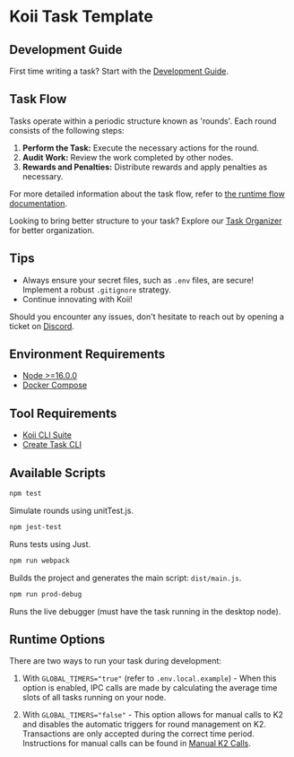 # Koii Task Template

## Development Guide

First time writing a task? Start with the [Development Guide](https://github.com/koii-network/ezsandbox).

## Task Flow

Tasks operate within a periodic structure known as 'rounds'. Each round consists of the following steps:

1. **Perform the Task:** Execute the necessary actions for the round.
2. **Audit Work:** Review the work completed by other nodes.
3. **Rewards and Penalties:** Distribute rewards and apply penalties as necessary.

For more detailed information about the task flow, refer to [the runtime flow documentation](https://docs.koii.network/concepts/what-are-tasks/what-are-tasks/gradual-consensus).

Looking to bring better structure to your task? Explore our [Task Organizer](https://www.figma.com/community/file/1220194939977550205/Task-Outline) for better organization.

## Tips

- Always ensure your secret files, such as `.env` files, are secure! Implement a robust `.gitignore` strategy.
- Continue innovating with Koii!

Should you encounter any issues, don't hesitate to reach out by opening a ticket on [Discord](https://discord.gg/koii-network).

## Environment Requirements

- [Node >=16.0.0](https://nodejs.org)
- [Docker Compose](https://docs.docker.com/get-started/08_using_compose/)

## Tool Requirements

- [Koii CLI Suite](https://docs.koii.network/develop/command-line-tool/koii-cli/install-cli)
- [Create Task CLI](https://docs.koii.network/develop/command-line-tool/create-task-cli/install)

## Available Scripts

```sh
npm test
```

Simulate rounds using unitTest.js.

```sh
npm jest-test
```

Runs tests using Just.

```sh
npm run webpack
```

Builds the project and generates the main script: `dist/main.js`.

```sh
npm run prod-debug
```

Runs the live debugger (must have the task running in the desktop node).

## Runtime Options

There are two ways to run your task during development:

1. With `GLOBAL_TIMERS="true"` (refer to `.env.local.example`) - When this option is enabled, IPC calls are made by calculating the average time slots of all tasks running on your node.

2. With `GLOBAL_TIMERS="false"` - This option allows for manual calls to K2 and disables the automatic triggers for round management on K2. Transactions are only accepted during the correct time period. Instructions for manual calls can be found in [Manual K2 Calls](./Manual%20K2%20Calls.md).
